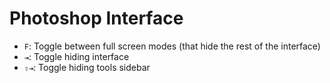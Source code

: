 # Photoshop Interface

- `F`: Toggle between full screen modes (that hide the rest of the interface)
- `⇥`: Toggle hiding interface
- `⇧⇥`: Toggle hiding tools sidebar
